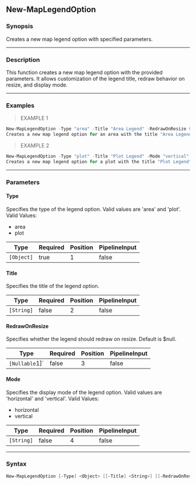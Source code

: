 New-MapLegendOption
-------------------

### Synopsis
Creates a new map legend option with specified parameters.

---

### Description

This function creates a new map legend option with the provided parameters. It allows customization of the legend title, redraw behavior on resize, and display mode.

---

### Examples
> EXAMPLE 1

```PowerShell
New-MapLegendOption -Type "area" -Title "Area Legend" -RedrawOnResize $true -Mode "horizontal"
Creates a new map legend option for an area with the title "Area Legend", redraws on resize, and displays horizontally.
```
> EXAMPLE 2

```PowerShell
New-MapLegendOption -Type "plot" -Title "Plot Legend" -Mode "vertical"
Creates a new map legend option for a plot with the title "Plot Legend" and displays vertically.
```

---

### Parameters
#### **Type**
Specifies the type of the legend option. Valid values are 'area' and 'plot'.
Valid Values:

* area
* plot

|Type      |Required|Position|PipelineInput|
|----------|--------|--------|-------------|
|`[Object]`|true    |1       |false        |

#### **Title**
Specifies the title of the legend option.

|Type      |Required|Position|PipelineInput|
|----------|--------|--------|-------------|
|`[String]`|false   |2       |false        |

#### **RedrawOnResize**
Specifies whether the legend should redraw on resize. Default is $null.

|Type          |Required|Position|PipelineInput|
|--------------|--------|--------|-------------|
|`[Nullable`1]`|false   |3       |false        |

#### **Mode**
Specifies the display mode of the legend option. Valid values are 'horizontal' and 'vertical'.
Valid Values:

* horizontal
* vertical

|Type      |Required|Position|PipelineInput|
|----------|--------|--------|-------------|
|`[String]`|false   |4       |false        |

---

### Syntax
```PowerShell
New-MapLegendOption [-Type] <Object> [[-Title] <String>] [[-RedrawOnResize] <Nullable`1>] [[-Mode] <String>] [<CommonParameters>]
```
